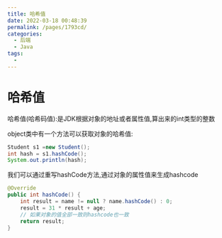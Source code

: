 ```yaml
---
title: 哈希值
date: 2022-03-18 00:48:39
permalink: /pages/1793cd/
categories:
  - 后端
  - Java
tags:
  - 
---
```

# 哈希值

哈希值(哈希码值):是JDK根据对象的地址或者属性值,算出来的int类型的整数

object类中有一个方法可以获取对象的哈希值:

```java
Student s1 =new Student();
int hash = s1.hashCode();
System.out.println(hash);
```

我们可以通过重写hashCode方法,通过对象的属性值来生成hashcode

```java
@Override
public int hashCode() {
    int result = name != null ? name.hashCode() : 0;
    result = 31 * result + age;
    // 如果对象的值全部一致则hashcode也一致
    return result;
}
```

